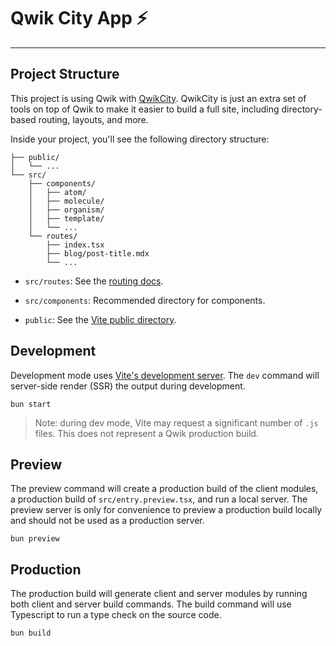 # Qwik City App ⚡️

---

## Project Structure

This project is using Qwik with [QwikCity](https://qwik.builder.io/qwikcity/overview/). QwikCity is just an extra set of tools on top of Qwik to make it easier to build a full site, including directory-based routing, layouts, and more.

Inside your project, you'll see the following directory structure:

```
├── public/
│   └── ...
└── src/
    ├── components/
    │   ├── atom/
    │   ├── molecule/
    │   ├── organism/
    │   ├── template/
    │   └── ...
    └── routes/
        ├── index.tsx
        ├── blog/post-title.mdx
        └── ...
```

- `src/routes`: See the [routing docs](https://qwik.builder.io/qwikcity/routing/overview/).

- `src/components`: Recommended directory for components.

- `public`: See the [Vite public directory](https://vitejs.dev/guide/assets.html#the-public-directory).

## Development

Development mode uses [Vite's development server](https://vitejs.dev/). The `dev` command will server-side render (SSR) the output during development.

```shell
bun start
```

> Note: during dev mode, Vite may request a significant number of `.js` files. This does not represent a Qwik production build.

## Preview

The preview command will create a production build of the client modules, a production build of `src/entry.preview.tsx`, and run a local server. The preview server is only for convenience to preview a production build locally and should not be used as a production server.

```shell
bun preview
```

## Production

The production build will generate client and server modules by running both client and server build commands. The build command will use Typescript to run a type check on the source code.

```shell
bun build
```
